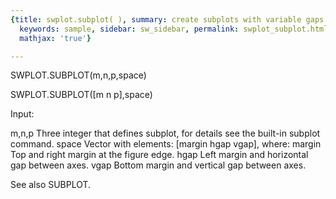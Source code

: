 ```yaml
---
{title: swplot.subplot( ), summary: create subplots with variable gaps between axes,
  keywords: sample, sidebar: sw_sidebar, permalink: swplot_subplot.html, folder: swplot,
  mathjax: 'true'}

---
```

 
SWPLOT.SUBPLOT(m,n,p,space)
 
SWPLOT.SUBPLOT([m n p],space)
 
Input:
 
m,n,p     Three integer that defines subplot, for details see the
          built-in subplot command.
space     Vector with elements: [margin hgap vgap], where:
              margin  Top and right margin at the figure edge.
              hgap    Left margin and horizontal gap between axes.
              vgap    Bottom margin and vertical gap between axes.
 
See also SUBPLOT.
 


